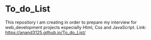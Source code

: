 # To_do_List
This repository i am creating in order to prepare my interview for web_development projects especially Html, Css and JavaScript.
Link: https://anand3125.github.io/To_do_List/


